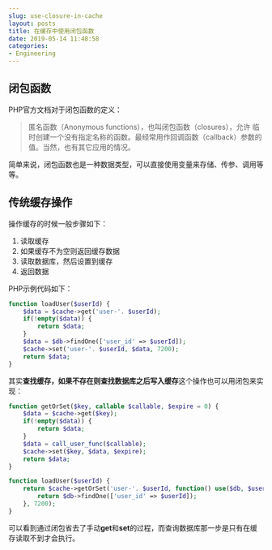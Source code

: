 ```yaml
---
slug: use-closure-in-cache
layout: posts
title: 在缓存中使用闭包函数
date: 2019-05-14 11:48:58
categories:
- Engineering
---
```


## 闭包函数

PHP官方文档对于闭包函数的定义：
> 匿名函数（Anonymous functions），也叫闭包函数（closures），允许 临时创建一个没有指定名称的函数。最经常用作回调函数（callback）参数的值。当然，也有其它应用的情况。

简单来说，闭包函数也是一种数据类型，可以直接使用变量来存储、传参、调用等等。

## 传统缓存操作

操作缓存的时候一般步骤如下：

1. 读取缓存
2. 如果缓存不为空则返回缓存数据
3. 读取数据库，然后设置到缓存
4. 返回数据

PHP示例代码如下：

```php
function loadUser($userId) {
    $data = $cache->get('user-'. $userId);
    if(!empty($data)) {
        return $data;
    }
    $data = $db->findOne(['user_id' => $userId]);
    $cache->set('user-'. $userId, $data, 7200);
    return $data;
}
```

其实**查找缓存，如果不存在则查找数据库之后写入缓存**这个操作也可以用闭包来实现：

```php
function getOrSet($key, callable $callable, $expire = 0) {
    $data = $cache->get($key);
    if(!empty($data)) {
        return $data;
    }
    $data = call_user_func($callable);
    $cache->set($key, $data, $expire);
    return $data;
}

function loadUser($userId) {
    return $cache->getOrSet('user-'. $userId, function() use($db, $userId) {
        return $db->findOne(['user_id' => $userId]);
    }, 7200);
}
```

可以看到通过闭包省去了手动**get**和**set**的过程，而查询数据库那一步是只有在缓存读取不到才会执行。